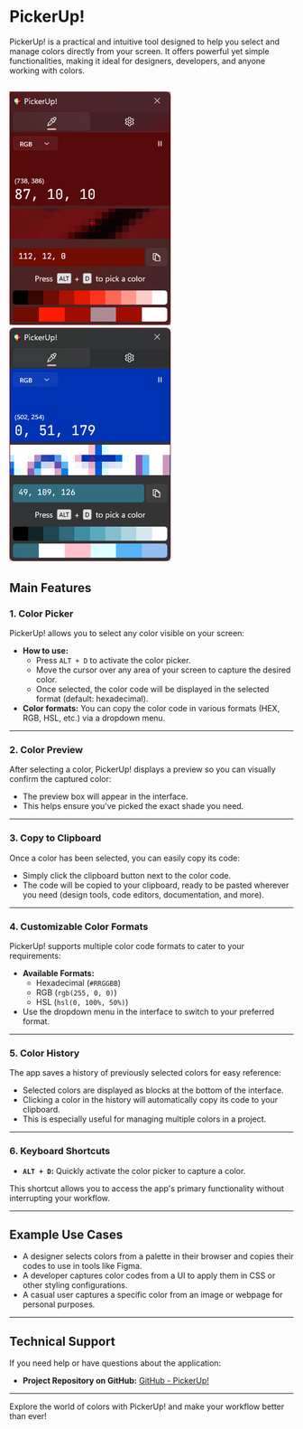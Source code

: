 # PickerUp!

PickerUp! is a practical and intuitive tool designed to help you select and manage colors directly from your screen. It
offers powerful yet simple functionalities, making it ideal for designers, developers, and anyone working with colors.

![preview1](PickerUp/Assets/preview1.png)
![preview2](PickerUp/Assets/preview2.png)
---

## **Main Features**

### 1. Color Picker

PickerUp! allows you to select any color visible on your screen:

- **How to use:**
    - Press `ALT + D` to activate the color picker.
    - Move the cursor over any area of your screen to capture the desired color.
    - Once selected, the color code will be displayed in the selected format (default: hexadecimal).
- **Color formats:** You can copy the color code in various formats (HEX, RGB, HSL, etc.) via a dropdown menu.

---

### 2. Color Preview

After selecting a color, PickerUp! displays a preview so you can visually confirm the captured color:

- The preview box will appear in the interface.
- This helps ensure you've picked the exact shade you need.

---

### 3. Copy to Clipboard

Once a color has been selected, you can easily copy its code:

- Simply click the clipboard button next to the color code.
- The code will be copied to your clipboard, ready to be pasted wherever you need (design tools, code editors,
  documentation, and more).

---

### 4. Customizable Color Formats

PickerUp! supports multiple color code formats to cater to your requirements:

- **Available Formats:**
    - Hexadecimal (`#RRGGBB`)
    - RGB (`rgb(255, 0, 0)`)
    - HSL (`hsl(0, 100%, 50%)`)
- Use the dropdown menu in the interface to switch to your preferred format.

---

### 5. Color History

The app saves a history of previously selected colors for easy reference:

- Selected colors are displayed as blocks at the bottom of the interface.
- Clicking a color in the history will automatically copy its code to your clipboard.
- This is especially useful for managing multiple colors in a project.

---

### 6. Keyboard Shortcuts

- **`ALT + D`:** Quickly activate the color picker to capture a color.

This shortcut allows you to access the app's primary functionality without interrupting your workflow.

---

## Example Use Cases

- A designer selects colors from a palette in their browser and copies their codes to use in tools like Figma.
- A developer captures color codes from a UI to apply them in CSS or other styling configurations.
- A casual user captures a specific color from an image or webpage for personal purposes.

---

## Technical Support

If you need help or have questions about the application:

- **Project Repository on GitHub:** [GitHub - PickerUp!](https://github.com/dangos-dev/PickerUp)

---

Explore the world of colors with PickerUp! and make your workflow better than ever!